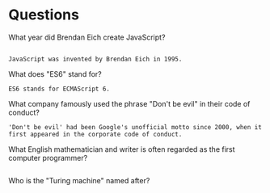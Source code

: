 # Questions

What year did Brendan Eich create JavaScript?

```

JavaScript was invented by Brendan Eich in 1995.
```

What does "ES6" stand for?

```
ES6 stands for ECMAScript 6.
```

What company famously used the phrase "Don't be evil" in their code of conduct?

```
'Don't be evil' had been Google's unofficial motto since 2000, when it first appeared in the corporate code of conduct.
```

What English mathematician and writer is often regarded as the first computer programmer?

```

```

Who is the "Turing machine" named after?

```

```
